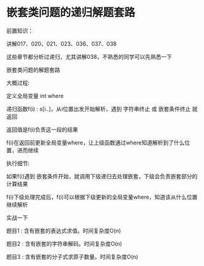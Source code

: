 # 嵌套类问题的递归解题套路

前置知识：

讲解017、020、021、023、036、037、038

这些章节都分析过递归，尤其讲解038，不熟悉的同学可以先熟悉一下

嵌套类问题的解题套路

大概过程:

定义全局变量 int where

递归函数f\(i\) : s\[i\.\.\]，从i位置出发开始解析，遇到 字符串终止 或 嵌套条件终止 就返回

返回值是f\(i\)负责这一段的结果

f\(i\)在返回前更新全局变量where，让上级函数通过where知道解析到了什么位置，进而继续

执行细节:

如果f\(i\)遇到 嵌套条件开始，就调用下级递归去处理嵌套，下级会负责嵌套部分的计算结果

f\(i\)下级处理完成后，f\(i\)可以根据下级更新的全局变量where，知道该从什么位置继续解析

实战一下

题目1 : 含有嵌套的表达式求值。时间复杂度O\(n\)

题目2 : 含有嵌套的字符串解码。时间复杂度O\(n\)

题目3 : 含有嵌套的分子式求原子数量。时间复杂度O\(n\)

